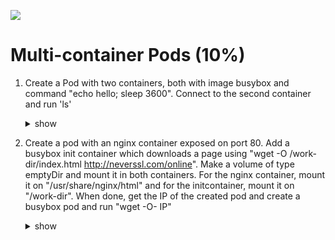 ![](https://gaforgithub.azurewebsites.net/api?repo=CKAD-exercises/multi_container&empty)
# Multi-container Pods (10%)

1. Create a Pod with two containers, both with image busybox and command "echo hello; sleep 3600". Connect to the second container and run 'ls'

    <details><summary>show</summary>
    <p>

    Easiest way to do it is create a pod with a single container and save its definition in a YAML file:

    ```bash
    kubectl run busybox --image=busybox --restart=Never -o yaml --dry-run=client -- /bin/sh -c 'echo hello;sleep 3600' > pod.yaml
    vi pod.yaml
    ```

    Copy/paste the container related values, so your final YAML should contain the following two containers (make sure those containers have a different name):

    ```YAML
    containers:
      - args:
        - /bin/sh
        - -c
        - echo hello;sleep 3600
        image: busybox
        imagePullPolicy: IfNotPresent
        name: busybox
        resources: {}
      - args:
        - /bin/sh
        - -c
        - echo hello;sleep 3600
        image: busybox
        name: busybox2
    ```

    ```bash
    kubectl create -f pod.yaml
    # Connect to the busybox2 container within the pod
    kubectl exec -it busybox -c busybox2 -- /bin/sh
    ls
    exit

    # or you can do the above with just an one-liner
    kubectl exec -it busybox -c busybox2 -- ls

    # you can do some cleanup
    kubectl delete po busybox
    ```

    </p>
    </details>

1. Create a pod with an nginx container exposed on port 80. Add a busybox init container which downloads a page using "wget -O /work-dir/index.html http://neverssl.com/online". Make a volume of type emptyDir and mount it in both containers. For the nginx container, mount it on "/usr/share/nginx/html" and for the initcontainer, mount it on "/work-dir". When done, get the IP of the created pod and create a busybox pod and run "wget -O- IP"

    <details><summary>show</summary>
    <p>

    Easiest way to do it is create a pod with a single container and save its definition in a YAML file:

    ```bash
    kubectl run box --image=nginx --restart=Never --port=80 --dry-run=client -o yaml > pod-init.yaml
    ```

    Copy/paste the container related values, so your final YAML should contain the volume and the initContainer:

    Volume:

    ```YAML
    containers:
    - image: nginx
    ...
      volumeMounts:
      - name: vol
        mountPath: /usr/share/nginx/html
    volumes:
    - name: vol
      emptyDir: {}
    ```

    initContainer:

    ```YAML
    ...
    initContainers:
    - args:
      - /bin/sh
      - -c
      - wget -O /work-dir/index.html http://neverssl.com/online
      image: busybox
      name: box
      volumeMounts:
      - name: vol
        mountPath: /work-dir
    ```

    In total you get:

    ```YAML

    apiVersion: v1
    kind: Pod
    metadata:
      labels:
        run: box
      name: box
    spec:
      initContainers: 
      - args: 
        - /bin/sh 
        - -c 
        - wget -O /work-dir/index.html http://neverssl.com/online 
        image: busybox 
        name: box 
        volumeMounts: 
        - name: vol 
          mountPath: /work-dir 
      containers:
      - image: nginx
        name: nginx
        ports:
        - containerPort: 80
        volumeMounts: 
        - name: vol 
          mountPath: /usr/share/nginx/html 
      volumes: 
      - name: vol 
        emptyDir: {} 
    ```

    ```bash
    # Apply pod
    kubectl apply -f pod-init.yaml

    # Get IP
    kubectl get po -o wide

    # Execute wget
    kubectl run box-test --image=busybox --restart=Never -it --rm -- /bin/sh -c "wget -O- IP"

    # you can do some cleanup
    kubectl delete po box
    ```

    </p>
    </details>

